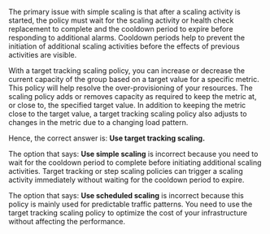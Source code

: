 The primary issue with simple scaling is that after a scaling activity is started, the policy must wait for the scaling activity or health check replacement to complete and the cooldown period to expire before responding to additional alarms. Cooldown periods help to prevent the initiation of additional scaling activities before the effects of previous activities are visible.

With a target tracking scaling policy, you can increase or decrease the current capacity of the group based on a target value for a specific metric. This policy will help resolve the over-provisioning of your resources. The scaling policy adds or removes capacity as required to keep the metric at, or close to, the specified target value. In addition to keeping the metric close to the target value, a target tracking scaling policy also adjusts to changes in the metric due to a changing load pattern.

Hence, the correct answer is: **Use target tracking scaling.**

The option that says: **Use simple scaling** is incorrect because you need to wait for the cooldown period to complete before initiating additional scaling activities. Target tracking or step scaling policies can trigger a scaling activity immediately without waiting for the cooldown period to expire.

The option that says: **Use scheduled scaling** is incorrect because this policy is mainly used for predictable traffic patterns. You need to use the target tracking scaling policy to optimize the cost of your infrastructure without affecting the performance.

